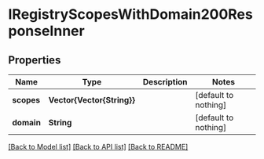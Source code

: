 # IRegistryScopesWithDomain200ResponseInner


## Properties
Name | Type | Description | Notes
------------ | ------------- | ------------- | -------------
**scopes** | **Vector{Vector{String}}** |  | [default to nothing]
**domain** | **String** |  | [default to nothing]


[[Back to Model list]](../README.md#models) [[Back to API list]](../README.md#api-endpoints) [[Back to README]](../README.md)


